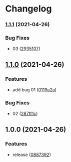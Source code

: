# Changelog

### [1.1.1](https://www.github.com/issueset/test-release-please/compare/v1.1.0...v1.1.1) (2021-04-26)


### Bug Fixes

* 03 ([2935107](https://www.github.com/issueset/test-release-please/commit/2935107fd55ccc576434c1971a8c0928187582c9))

## [1.1.0](https://www.github.com/issueset/test-release-please/compare/v1.0.0...v1.1.0) (2021-04-26)


### Features

* add bug 01 ([0119a2a](https://www.github.com/issueset/test-release-please/commit/0119a2ae25ab379b6dfa0f96b193324b56712a9c))


### Bug Fixes

* 02 ([287ff1c](https://www.github.com/issueset/test-release-please/commit/287ff1c0232529b8b521bb4f13ad2919a37ea7bb))

## 1.0.0 (2021-04-26)


### Features

* release ([0887392](https://www.github.com/issueset/test-release-please/commit/08873920be4e752c15d50b17dbe4533c1cd38c4f))
